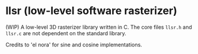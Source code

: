 # llsr (low-level software rasterizer)
(WIP) A low-level 3D rasterizer library written in C. The core files `llsr.h` and `llsr.c` are not dependent on the standard library.

Credits to 'el nora' for sine and cosine implementations.
